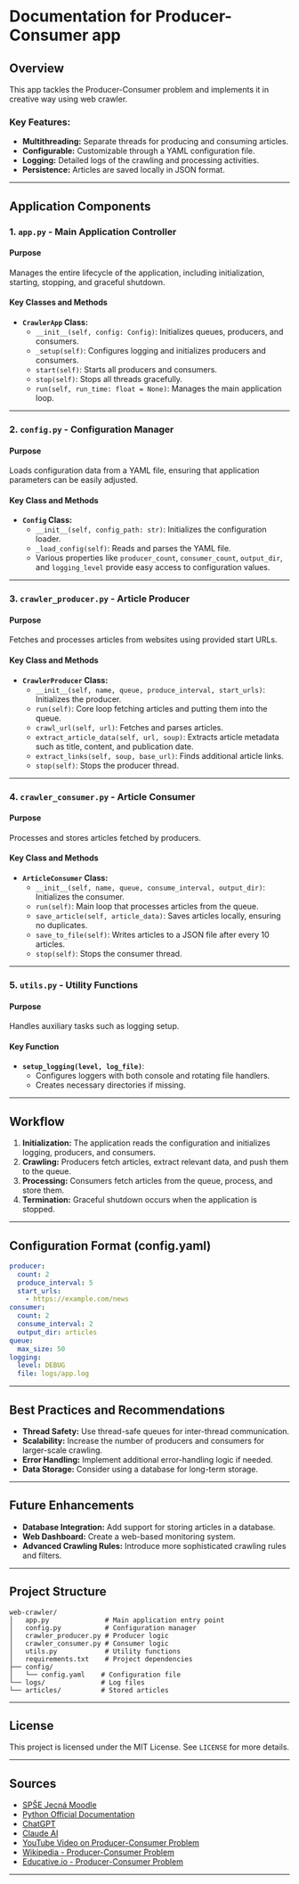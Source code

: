 
# Documentation for Producer-Consumer app

## Overview
This app tackles the Producer-Consumer problem and implements it in creative way using web crawler.


### Key Features:
- **Multithreading:** Separate threads for producing and consuming articles.
- **Configurable:** Customizable through a YAML configuration file.
- **Logging:** Detailed logs of the crawling and processing activities.
- **Persistence:** Articles are saved locally in JSON format.

---

## Application Components

### 1. `app.py` - Main Application Controller

#### Purpose
Manages the entire lifecycle of the application, including initialization, starting, stopping, and graceful shutdown.

#### Key Classes and Methods

- **`CrawlerApp` Class:**
  - `__init__(self, config: Config)`: Initializes queues, producers, and consumers.
  - `_setup(self)`: Configures logging and initializes producers and consumers.
  - `start(self)`: Starts all producers and consumers.
  - `stop(self)`: Stops all threads gracefully.
  - `run(self, run_time: float = None)`: Manages the main application loop.

---

### 2. `config.py` - Configuration Manager

#### Purpose
Loads configuration data from a YAML file, ensuring that application parameters can be easily adjusted.

#### Key Class and Methods

- **`Config` Class:**
  - `__init__(self, config_path: str)`: Initializes the configuration loader.
  - `_load_config(self)`: Reads and parses the YAML file.
  - Various properties like `producer_count`, `consumer_count`, `output_dir`, and `logging_level` provide easy access to configuration values.

---

### 3. `crawler_producer.py` - Article Producer

#### Purpose
Fetches and processes articles from websites using provided start URLs.

#### Key Class and Methods

- **`CrawlerProducer` Class:**
  - `__init__(self, name, queue, produce_interval, start_urls)`: Initializes the producer.
  - `run(self)`: Core loop fetching articles and putting them into the queue.
  - `crawl_url(self, url)`: Fetches and parses articles.
  - `extract_article_data(self, url, soup)`: Extracts article metadata such as title, content, and publication date.
  - `extract_links(self, soup, base_url)`: Finds additional article links.
  - `stop(self)`: Stops the producer thread.

---

### 4. `crawler_consumer.py` - Article Consumer

#### Purpose
Processes and stores articles fetched by producers.

#### Key Class and Methods

- **`ArticleConsumer` Class:**
  - `__init__(self, name, queue, consume_interval, output_dir)`: Initializes the consumer.
  - `run(self)`: Main loop that processes articles from the queue.
  - `save_article(self, article_data)`: Saves articles locally, ensuring no duplicates.
  - `save_to_file(self)`: Writes articles to a JSON file after every 10 articles.
  - `stop(self)`: Stops the consumer thread.

---

### 5. `utils.py` - Utility Functions

#### Purpose
Handles auxiliary tasks such as logging setup.

#### Key Function

- **`setup_logging(level, log_file)`**:
  - Configures loggers with both console and rotating file handlers.
  - Creates necessary directories if missing.

---

## Workflow
1. **Initialization:** The application reads the configuration and initializes logging, producers, and consumers.
2. **Crawling:** Producers fetch articles, extract relevant data, and push them to the queue.
3. **Processing:** Consumers fetch articles from the queue, process, and store them.
4. **Termination:** Graceful shutdown occurs when the application is stopped.

---

## Configuration Format (config.yaml)
```yaml
producer:
  count: 2
  produce_interval: 5
  start_urls:
    - https://example.com/news
consumer:
  count: 2
  consume_interval: 2
  output_dir: articles
queue:
  max_size: 50
logging:
  level: DEBUG
  file: logs/app.log
```

---

## Best Practices and Recommendations
- **Thread Safety:** Use thread-safe queues for inter-thread communication.
- **Scalability:** Increase the number of producers and consumers for larger-scale crawling.
- **Error Handling:** Implement additional error-handling logic if needed.
- **Data Storage:** Consider using a database for long-term storage.

---

## Future Enhancements
- **Database Integration:** Add support for storing articles in a database.
- **Web Dashboard:** Create a web-based monitoring system.
- **Advanced Crawling Rules:** Introduce more sophisticated crawling rules and filters.

---


## Project Structure

```
web-crawler/
│   app.py              # Main application entry point
│   config.py           # Configuration manager
│   crawler_producer.py # Producer logic
│   crawler_consumer.py # Consumer logic
│   utils.py            # Utility functions
│   requirements.txt    # Project dependencies
├── config/
│   └── config.yaml    # Configuration file
└── logs/              # Log files
└── articles/          # Stored articles
```

---

## License

This project is licensed under the MIT License. See `LICENSE` for more details.

---

## Sources

- [SPŠE Jecná Moodle](https://moodle.spsejecna.cz/mod/page/view.php?id=1940)
- [Python Official Documentation](https://docs.python.org/3/)
- [ChatGPT](https://chatgpt.com/)
- [Claude AI](https://claude.ai/)
- [YouTube Video on Producer-Consumer Problem](https://www.youtube.com/watch?v=Qx3P2wazwI0&)
- [Wikipedia - Producer-Consumer Problem](https://en.wikipedia.org/wiki/Producer%E2%80%93consumer_problem)
- [Educative.io - Producer-Consumer Problem](https://www.educative.io/answers/what-is-the-producer-consumer-problem)

---